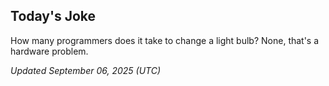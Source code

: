 ## Today's Joke
How many programmers does it take to change a light bulb? None, that's a hardware problem.

*Updated September 06, 2025 (UTC)*
